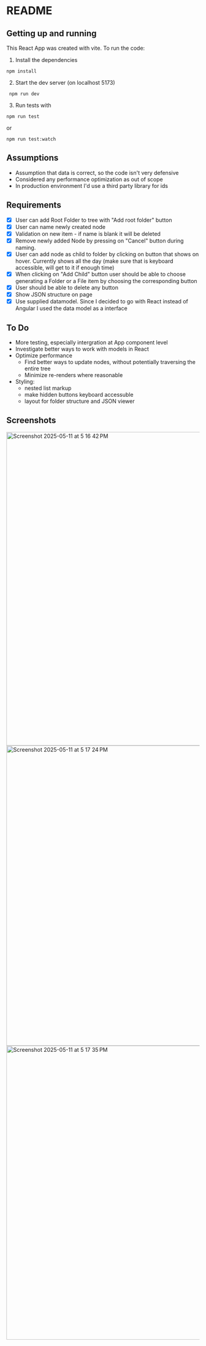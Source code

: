 # README

## Getting up and running

This React App was created with vite. To run the code:

1. Install the dependencies

```
npm install
```

2. Start the dev server (on localhost 5173)

```
 npm run dev
```

3. Run tests with

```
npm run test
```

or

```
npm run test:watch
```

## Assumptions

- Assumption that data is correct, so the code isn't very defensive
- Considered any performance optimization as out of scope
- In production environment I'd use a third party library for ids

## Requirements

- [x] User can add Root Folder to tree with "Add root folder" button
- [x] User can name newly created node
- [x] Validation on new item - if name is blank it will be deleted
- [x] Remove newly added Node by pressing on "Cancel" button during naming.
- [x] User can add node as child to folder by clicking on button that shows on hover. Currently shows all the day (make sure that is keyboard accessible, will get to it if enough time)
- [x] When clicking on "Add Child" button user should be able to choose generating a Folder or a File item by choosing the corresponding button
- [x] User should be able to delete any button
- [x] Show JSON structure on page
- [x] Use supplied datamodel. Since I decided to go with React instead of Angular I used the data model as a interface

## To Do

- More testing, especially intergration at App component level
- Investigate better ways to work with models in React
- Optimize performance
  - Find better ways to update nodes, without potentially traversing the entire tree
  - Minimize re-renders where reasonable
- Styling:
  - nested list markup
  - make hidden buttons keyboard accessuble
  - layout for folder structure and JSON viewer

## Screenshots

<img width="817" alt="Screenshot 2025-05-11 at 5 16 42 PM" src="https://github.com/user-attachments/assets/a1cbad53-7601-4570-81a4-6d857b9d1964" />
<img width="782" alt="Screenshot 2025-05-11 at 5 17 24 PM" src="https://github.com/user-attachments/assets/55134a89-52ce-4ee7-883f-d81b164c8731" />
<img width="766" alt="Screenshot 2025-05-11 at 5 17 35 PM" src="https://github.com/user-attachments/assets/683079ea-ac31-4039-bb56-6fcb66e06352" />

